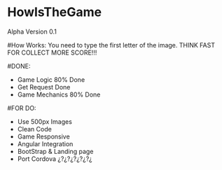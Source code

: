# HowIsTheGame

Alpha Version 0.1

#How Works:
You need to type the first letter of the image. THINK FAST FOR COLLECT MORE SCORE!!!

#DONE:
+ Game Logic 80% Done
+ Get Request Done
+ Game Mechanics 80% Done

#FOR DO:
+ Use 500px Images
+ Clean Code
+ Game Responsive
+ Angular Integration
+ BootStrap & Landing page
+ Port Cordova ¿?¿?¿?¿?¿?¿
